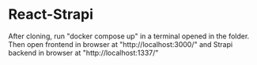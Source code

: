 # React-Strapi
After cloning, run "docker compose up" in a terminal opened in the folder.
Then open frontend in browser at "http://localhost:3000/"
and Strapi backend in browser at "http://localhost:1337/"
